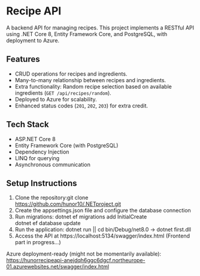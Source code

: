 # Recipe API

A backend API for managing recipes. This project implements a RESTful API using .NET Core 8, Entity Framework Core, and PostgreSQL, with deployment to Azure.

## Features
- CRUD operations for recipes and ingredients.
- Many-to-many relationship between recipes and ingredients.
- Extra functionality: Random recipe selection based on available ingredients (`GET /api/recipes/random`).
- Deployed to Azure for scalability.
- Enhanced status codes (`201`, `202`, `203`) for extra credit.

## Tech Stack
- ASP.NET Core 8
- Entity Framework Core (with PostgreSQL)
- Dependency Injection
- LINQ for querying
- Asynchronous communication

## Setup Instructions
1. Clone the repository:git clone https://github.com/hunor10/.NETproject.git
2. Create the appsettings.json file and configure the database connection
3. Run migrations: dotnet ef migrations add InitialCreate  
                   dotnet ef database update  
4. Run the application: dotnet run || cd bin/Debug/net8.0 -> dotnet first.dll
5. Access the API at https://localhost:5134/swagger/index.html (Frontend part in progress...)

Azure deployment-ready (might not be momentarily available): https://hunorrecipeapi-anejdqh6ggc6dgcf.northeurope-01.azurewebsites.net/swagger/index.html